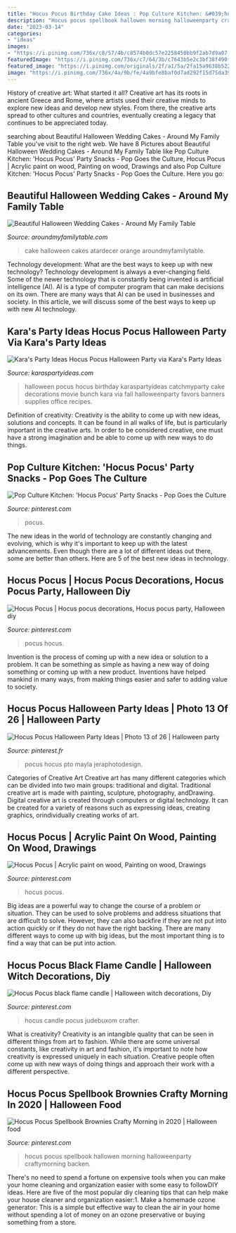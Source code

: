 ```yaml
---
title: "Hocus Pocus Birthday Cake Ideas : Pop Culture Kitchen: &#039;hocus Pocus&#039; Party Snacks"
description: "Hocus pocus spellbook hallowen morning halloweenparty craftymorning backen"
date: "2023-03-14"
categories:
- "ideas"
images:
- "https://i.pinimg.com/736x/c8/57/4b/c8574b0dc57e2258450bb9f2ab7d9a07.jpg"
featuredImage: "https://i.pinimg.com/736x/c7/64/3b/c7643b5e2c3bf38f490fe34ecef19a7f.jpg"
featured_image: "https://i.pinimg.com/originals/2f/a1/5a/2fa15a9638b5225216a1fb0257db7c2c.jpg"
image: "https://i.pinimg.com/736x/4a/9b/fe/4a9bfe8baf0d7ad292f15d75da3940c4.jpg"
---
```



History of creative art: What started it all?
Creative art has its roots in ancient Greece and Rome, where artists used their creative minds to explore new ideas and develop new styles. From there, the creative arts spread to other cultures and countries, eventually creating a legacy that continues to be appreciated today.

	

		
searching about Beautiful Halloween Wedding Cakes - Around My Family Table you've visit to the right web. We have 8 Pictures about Beautiful Halloween Wedding Cakes - Around My Family Table like Pop Culture Kitchen: &#039;Hocus Pocus&#039; Party Snacks - Pop Goes the Culture, Hocus Pocus | Acrylic paint on wood, Painting on wood, Drawings and also Pop Culture Kitchen: &#039;Hocus Pocus&#039; Party Snacks - Pop Goes the Culture. Here you go:
		
    
## Beautiful Halloween Wedding Cakes - Around My Family Table

<img loading=lazy src="https://www.aroundmyfamilytable.com/wp-content/uploads/2015/10/269633s5xj_atardecer-cake_900-768x1024.jpg" onerror="this.onerror=null;this.src='https://tse4.mm.bing.net/th?id=OIP.rZqSPqiRXT3qZPCyW8ouMAHaJ4&amp;pid=15.1';" alt="Beautiful Halloween Wedding Cakes - Around My Family Table">

_Source: aroundmyfamilytable.com_

>cake halloween cakes atardecer orange aroundmyfamilytable. 

	

Technology development: What are the best ways to keep up with new technology?
Technology development is always a ever-changing field. Some of the newer technology that is constantly being invented is artificial intelligence (AI). AI is a type of computer program that can make decisions on its own. There are many ways that AI can be used in businesses and society. In this article, we will discuss some of the best ways to keep up with new AI technology.

    
## Kara&#039;s Party Ideas Hocus Pocus Halloween Party Via Kara&#039;s Party Ideas

<img loading=lazy src="http://karaspartyideas.com/wp-content/uploads/2014/10/hocus17.jpeg" onerror="this.onerror=null;this.src='https://tse4.mm.bing.net/th?id=OIP.k06gs0b_OtCHbvxtiptIIQHaLH&amp;pid=15.1';" alt="Kara&#039;s Party Ideas Hocus Pocus Halloween Party via Kara&#039;s Party Ideas">

_Source: karaspartyideas.com_

>halloween pocus hocus birthday karaspartyideas catchmyparty cake decorations movie bunch kara via fall halloweenparty favors banners supplies office recipes. 

	

Definition of creativity:
Creativity is the ability to come up with new ideas, solutions and concepts. It can be found in all walks of life, but is particularly important in the creative arts. In order to be considered creative, one must have a strong imagination and be able to come up with new ways to do things.

    
## Pop Culture Kitchen: &#039;Hocus Pocus&#039; Party Snacks - Pop Goes The Culture

<img loading=lazy src="https://i.pinimg.com/736x/c8/84/80/c884808782493e85c7d2e627f9056d82.jpg" onerror="this.onerror=null;this.src='https://tse2.mm.bing.net/th?id=OIP.b-WbgoG2wHS7XhHP8adFHAHaKC&amp;pid=15.1';" alt="Pop Culture Kitchen: &#039;Hocus Pocus&#039; Party Snacks - Pop Goes the Culture">

_Source: pinterest.com_

>pocus. 

	

The new ideas in the world of technology are constantly changing and evolving, which is why it's important to keep up with the latest advancements. Even though there are a lot of different ideas out there, some are better than others. Here are 5 of the best new ideas in technology.

    
## Hocus Pocus | Hocus Pocus Decorations, Hocus Pocus Party, Halloween Diy

<img loading=lazy src="https://i.pinimg.com/736x/88/af/c3/88afc35ade86a55b6b674f7910ec9dd6.jpg" onerror="this.onerror=null;this.src='https://tse1.mm.bing.net/th?id=OIP.Mp_eoLSd3S8cbMeQKC_3KAHaJ3&amp;pid=15.1';" alt="Hocus Pocus | Hocus pocus decorations, Hocus pocus party, Halloween diy">

_Source: pinterest.com_

>pocus hocus. 

	

Invention is the process of coming up with a new idea or solution to a problem. It can be something as simple as having a new way of doing something or coming up with a new product. Inventions have helped mankind in many ways, from making things easier and safer to adding value to society.

    
## Hocus Pocus Halloween Party Ideas | Photo 13 Of 26 | Halloween Party

<img loading=lazy src="https://i.pinimg.com/736x/c7/64/3b/c7643b5e2c3bf38f490fe34ecef19a7f.jpg" onerror="this.onerror=null;this.src='https://tse1.mm.bing.net/th?id=OIP.pLyjXDLkP-cxjqDZDlG0QwHaLJ&amp;pid=15.1';" alt="Hocus Pocus Halloween Party Ideas | Photo 13 of 26 | Halloween party">

_Source: pinterest.fr_

>pocus hocus pto mayla jeraphotodesign. 

	

Categories of Creative Art
Creative art has many different categories which can be divided into two main groups: traditional and digital. Traditional creative art is made with painting, sculpture, photography, andDrawing. Digital creative art is created through computers or digital technology. It can be created for a variety of reasons such as expressing ideas, creating graphics, orindividually creating works of art.

    
## Hocus Pocus | Acrylic Paint On Wood, Painting On Wood, Drawings

<img loading=lazy src="https://i.pinimg.com/originals/2f/a1/5a/2fa15a9638b5225216a1fb0257db7c2c.jpg" onerror="this.onerror=null;this.src='https://tse4.mm.bing.net/th?id=OIP.rUI1Mxkihlr2-uZ3UFopkgHaJ4&amp;pid=15.1';" alt="Hocus Pocus | Acrylic paint on wood, Painting on wood, Drawings">

_Source: pinterest.com_

>hocus pocus. 

	

Big ideas are a powerful way to change the course of a problem or situation. They can be used to solve problems and address situations that are difficult to solve. However, they can also backfire if they are not put into action quickly or if they do not have the right backing. There are many different ways to come up with big ideas, but the most important thing is to find a way that can be put into action.

    
## Hocus Pocus Black Flame Candle | Halloween Witch Decorations, Diy

<img loading=lazy src="https://i.pinimg.com/736x/c8/57/4b/c8574b0dc57e2258450bb9f2ab7d9a07.jpg" onerror="this.onerror=null;this.src='https://tse2.mm.bing.net/th?id=OIP.480MuSstpWexwplEYQeUyQHaJ3&amp;pid=15.1';" alt="Hocus Pocus black flame candle | Halloween witch decorations, Diy">

_Source: pinterest.com_

>hocus candle pocus judebuxom crafter. 

	

What is creativity?
Creativity is an intangible quality that can be seen in different things from art to fashion. While there are some universal constants, like creativity in art and fashion, it's important to note how creativity is expressed uniquely in each situation. Creative people often come up with new ways of doing things and approach their work with a different perspective.

    
## Hocus Pocus Spellbook Brownies Crafty Morning In 2020 | Halloween Food

<img loading=lazy src="https://i.pinimg.com/736x/4a/9b/fe/4a9bfe8baf0d7ad292f15d75da3940c4.jpg" onerror="this.onerror=null;this.src='https://tse3.mm.bing.net/th?id=OIP.CrmmkOJdtnGpFNhj9DxDAQHaO4&amp;pid=15.1';" alt="Hocus Pocus Spellbook Brownies Crafty Morning in 2020 | Halloween food">

_Source: pinterest.com_

>hocus pocus spellbook hallowen morning halloweenparty craftymorning backen. 

	

There's no need to spend a fortune on expensive tools when you can make your home cleaning and organization easier with some easy to followDIY ideas. Here are five of the most popular diy cleaning tips that can help make your house cleaner and organization easier:1. Make a homemade ozone generator: This is a simple but effective way to clean the air in your home without spending a lot of money on an ozone preservative or buying something from a store.

